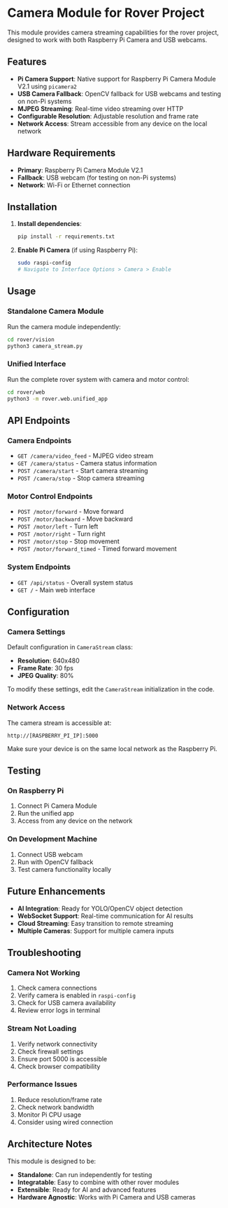 # Camera Module for Rover Project

This module provides camera streaming capabilities for the rover project, designed to work with both Raspberry Pi Camera and USB webcams.

## Features

- **Pi Camera Support**: Native support for Raspberry Pi Camera Module V2.1 using `picamera2`
- **USB Camera Fallback**: OpenCV fallback for USB webcams and testing on non-Pi systems
- **MJPEG Streaming**: Real-time video streaming over HTTP
- **Configurable Resolution**: Adjustable resolution and frame rate
- **Network Access**: Stream accessible from any device on the local network

## Hardware Requirements

- **Primary**: Raspberry Pi Camera Module V2.1
- **Fallback**: USB webcam (for testing on non-Pi systems)
- **Network**: Wi-Fi or Ethernet connection

## Installation

1. **Install dependencies**:
   ```bash
   pip install -r requirements.txt
   ```

2. **Enable Pi Camera** (if using Raspberry Pi):
   ```bash
   sudo raspi-config
   # Navigate to Interface Options > Camera > Enable
   ```

## Usage

### Standalone Camera Module

Run the camera module independently:
```bash
cd rover/vision
python3 camera_stream.py
```

### Unified Interface

Run the complete rover system with camera and motor control:
```bash
cd rover/web
python3 -m rover.web.unified_app
```

## API Endpoints

### Camera Endpoints

- `GET /camera/video_feed` - MJPEG video stream
- `GET /camera/status` - Camera status information
- `POST /camera/start` - Start camera streaming
- `POST /camera/stop` - Stop camera streaming

### Motor Control Endpoints

- `POST /motor/forward` - Move forward
- `POST /motor/backward` - Move backward
- `POST /motor/left` - Turn left
- `POST /motor/right` - Turn right
- `POST /motor/stop` - Stop movement
- `POST /motor/forward_timed` - Timed forward movement

### System Endpoints

- `GET /api/status` - Overall system status
- `GET /` - Main web interface

## Configuration

### Camera Settings

Default configuration in `CameraStream` class:
- **Resolution**: 640x480
- **Frame Rate**: 30 fps
- **JPEG Quality**: 80%

To modify these settings, edit the `CameraStream` initialization in the code.

### Network Access

The camera stream is accessible at:
```
http://[RASPBERRY_PI_IP]:5000
```

Make sure your device is on the same local network as the Raspberry Pi.

## Testing

### On Raspberry Pi
1. Connect Pi Camera Module
2. Run the unified app
3. Access from any device on the network

### On Development Machine
1. Connect USB webcam
2. Run with OpenCV fallback
3. Test camera functionality locally

## Future Enhancements

- **AI Integration**: Ready for YOLO/OpenCV object detection
- **WebSocket Support**: Real-time communication for AI results
- **Cloud Streaming**: Easy transition to remote streaming
- **Multiple Cameras**: Support for multiple camera inputs

## Troubleshooting

### Camera Not Working
1. Check camera connections
2. Verify camera is enabled in `raspi-config`
3. Check for USB camera availability
4. Review error logs in terminal

### Stream Not Loading
1. Verify network connectivity
2. Check firewall settings
3. Ensure port 5000 is accessible
4. Check browser compatibility

### Performance Issues
1. Reduce resolution/frame rate
2. Check network bandwidth
3. Monitor Pi CPU usage
4. Consider using wired connection

## Architecture Notes

This module is designed to be:
- **Standalone**: Can run independently for testing
- **Integratable**: Easy to combine with other rover modules
- **Extensible**: Ready for AI and advanced features
- **Hardware Agnostic**: Works with Pi Camera and USB cameras
